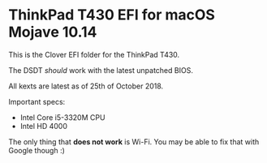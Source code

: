 # ThinkPad T430 EFI for macOS Mojave 10.14

This is the Clover EFI folder for the ThinkPad T430.

The DSDT *should* work with the latest unpatched BIOS.

All kexts are latest as of 25th of October 2018.

Important specs:

* Intel Core i5-3320M CPU
* Intel HD 4000

The only thing that **does not work** is Wi-Fi. You may be able to fix that with Google though :)
